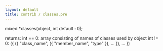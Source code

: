 ```yaml
---
layout: default
title: contrib / classes.pre
---
```



mixed *classes(object, int default : 0);

returns:
int == 0: array consisting of names of classes used by object
int != 0:
({
    ({
    "class_name",
    ({
    "member_name",
    "type"
    }),
    ...
    }),
    ...
})
